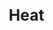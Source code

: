 ---
layout: post
title: Heat
director: Michael Mann
year: 1995
cover: https://images.mubicdn.net/images/film/1715/cache-30745-1611935037/image-w1280.jpg
imdb250: true
---